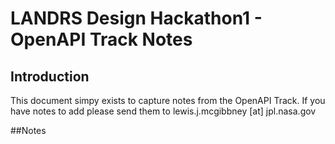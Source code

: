 # LANDRS Design Hackathon1 - OpenAPI Track Notes

## Introduction
This document simpy exists to capture notes from the OpenAPI Track. If you have notes to add please send them to lewis.j.mcgibbney [at] jpl.nasa.gov

##Notes